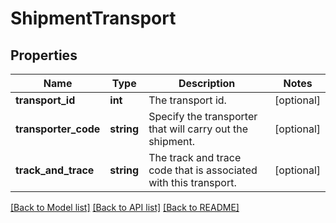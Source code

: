 # ShipmentTransport

## Properties
Name | Type | Description | Notes
------------ | ------------- | ------------- | -------------
**transport_id** | **int** | The transport id. | [optional] 
**transporter_code** | **string** | Specify the transporter that will carry out the shipment. | [optional] 
**track_and_trace** | **string** | The track and trace code that is associated with this transport. | [optional] 

[[Back to Model list]](../README.md#documentation-for-models) [[Back to API list]](../README.md#documentation-for-api-endpoints) [[Back to README]](../README.md)


